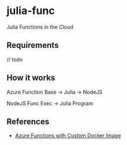 # julia-func

Julia Functions in the Cloud

## Requirements

// todo

## How it works

Azure Function Base -> Julia -> NodeJS

NodeJS Func Exec -> Julia Program

## References

- [Azure Functions with Custom Docker Image](https://docs.microsoft.com/en-us/azure/azure-functions/functions-create-function-linux-custom-image)
